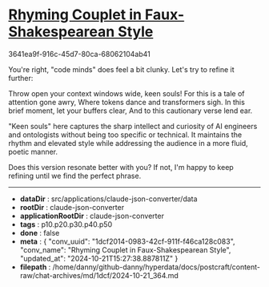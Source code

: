 # [Rhyming Couplet in Faux-Shakespearean Style](https://claude.ai/chat/1dcf2014-0983-42cf-911f-f46ca128c083)

3641ea9f-916c-45d7-80ca-68062104ab41

 You're right, "code minds" does feel a bit clunky. Let's try to refine it further:

Throw open your context windows wide, keen souls!
For this is a tale of attention gone awry,
Where tokens dance and transformers sigh.
In this brief moment, let your buffers clear,
And to this cautionary verse lend ear.

"Keen souls" here captures the sharp intellect and curiosity of AI engineers and ontologists without being too specific or technical. It maintains the rhythm and elevated style while addressing the audience in a more fluid, poetic manner.

Does this version resonate better with you? If not, I'm happy to keep refining until we find the perfect phrase.

---

* **dataDir** : src/applications/claude-json-converter/data
* **rootDir** : claude-json-converter
* **applicationRootDir** : claude-json-converter
* **tags** : p10.p20.p30.p40.p50
* **done** : false
* **meta** : {
  "conv_uuid": "1dcf2014-0983-42cf-911f-f46ca128c083",
  "conv_name": "Rhyming Couplet in Faux-Shakespearean Style",
  "updated_at": "2024-10-21T15:27:38.887811Z"
}
* **filepath** : /home/danny/github-danny/hyperdata/docs/postcraft/content-raw/chat-archives/md/1dcf/2024-10-21_364.md